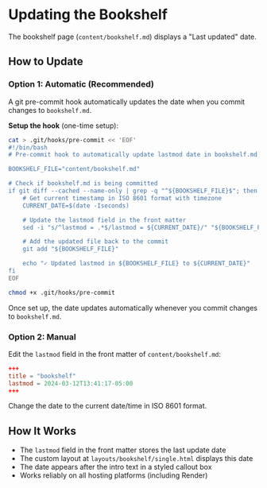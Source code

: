 # Updating the Bookshelf

The bookshelf page (`content/bookshelf.md`) displays a "Last updated" date.

## How to Update

### Option 1: Automatic (Recommended)

A git pre-commit hook automatically updates the date when you commit changes to `bookshelf.md`.

**Setup the hook** (one-time setup):

```bash
cat > .git/hooks/pre-commit << 'EOF'
#!/bin/bash
# Pre-commit hook to automatically update lastmod date in bookshelf.md

BOOKSHELF_FILE="content/bookshelf.md"

# Check if bookshelf.md is being committed
if git diff --cached --name-only | grep -q "^${BOOKSHELF_FILE}$"; then
    # Get current timestamp in ISO 8601 format with timezone
    CURRENT_DATE=$(date -Iseconds)

    # Update the lastmod field in the front matter
    sed -i "s/^lastmod = .*$/lastmod = ${CURRENT_DATE}/" "${BOOKSHELF_FILE}"

    # Add the updated file back to the commit
    git add "${BOOKSHELF_FILE}"

    echo "✓ Updated lastmod in ${BOOKSHELF_FILE} to ${CURRENT_DATE}"
fi
EOF

chmod +x .git/hooks/pre-commit
```

Once set up, the date updates automatically whenever you commit changes to `bookshelf.md`.

### Option 2: Manual

Edit the `lastmod` field in the front matter of `content/bookshelf.md`:

```toml
+++
title = "bookshelf"
lastmod = 2024-03-12T13:41:17-05:00
+++
```

Change the date to the current date/time in ISO 8601 format.

## How It Works

- The `lastmod` field in the front matter stores the last update date
- The custom layout at `layouts/bookshelf/single.html` displays this date
- The date appears after the intro text in a styled callout box
- Works reliably on all hosting platforms (including Render)
